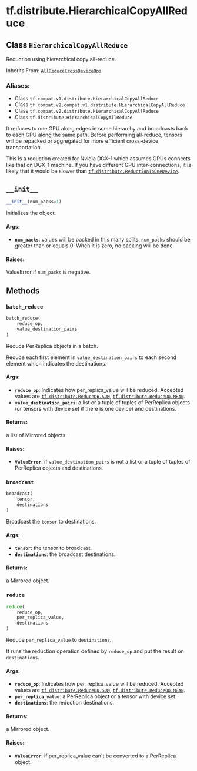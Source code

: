 <div itemscope itemtype="http://developers.google.com/ReferenceObject">
<meta itemprop="name" content="tf.distribute.HierarchicalCopyAllReduce" />
<meta itemprop="path" content="Stable" />
<meta itemprop="property" content="__init__"/>
<meta itemprop="property" content="batch_reduce"/>
<meta itemprop="property" content="broadcast"/>
<meta itemprop="property" content="reduce"/>
</div>

# tf.distribute.HierarchicalCopyAllReduce

## Class `HierarchicalCopyAllReduce`

Reduction using hierarchical copy all-reduce.

Inherits From: [`AllReduceCrossDeviceOps`](../../tf/contrib/distribute/AllReduceCrossDeviceOps.md)

### Aliases:

* Class `tf.compat.v1.distribute.HierarchicalCopyAllReduce`
* Class `tf.compat.v2.compat.v1.distribute.HierarchicalCopyAllReduce`
* Class `tf.compat.v2.distribute.HierarchicalCopyAllReduce`
* Class `tf.distribute.HierarchicalCopyAllReduce`

<!-- Placeholder for "Used in" -->

It reduces to one GPU along edges in some hierarchy and broadcasts back to
each GPU along the same path. Before performing all-reduce, tensors will be
repacked or aggregated for more efficient cross-device transportation.

This is a reduction created for Nvidia DGX-1 which assumes GPUs connects like
that on DGX-1 machine. If you have different GPU inter-connections, it is
likely that it would be slower than <a href="../../tf/distribute/ReductionToOneDevice.md"><code>tf.distribute.ReductionToOneDevice</code></a>.

<h2 id="__init__"><code>__init__</code></h2>

``` python
__init__(num_packs=1)
```

Initializes the object.


#### Args:


* <b>`num_packs`</b>: values will be packed in this many splits.  `num_packs` should
  be greater than or equals 0. When it is zero, no packing will be done.


#### Raises:

ValueError if `num_packs` is negative.




## Methods

<h3 id="batch_reduce"><code>batch_reduce</code></h3>

``` python
batch_reduce(
    reduce_op,
    value_destination_pairs
)
```

Reduce PerReplica objects in a batch.

Reduce each first element in `value_destination_pairs` to each second
element which indicates the destinations.

#### Args:


* <b>`reduce_op`</b>: Indicates how per_replica_value will be reduced. Accepted
  values are <a href="../../tf/distribute/ReduceOp.md#SUM"><code>tf.distribute.ReduceOp.SUM</code></a>, <a href="../../tf/distribute/ReduceOp.md#MEAN"><code>tf.distribute.ReduceOp.MEAN</code></a>.
* <b>`value_destination_pairs`</b>: a list or a tuple of tuples of PerReplica objects
  (or tensors with device set if there is one device) and destinations.


#### Returns:

a list of Mirrored objects.



#### Raises:


* <b>`ValueError`</b>: if `value_destination_pairs` is not a list or a tuple of
  tuples of PerReplica objects and destinations

<h3 id="broadcast"><code>broadcast</code></h3>

``` python
broadcast(
    tensor,
    destinations
)
```

Broadcast the `tensor` to destinations.


#### Args:


* <b>`tensor`</b>: the tensor to broadcast.
* <b>`destinations`</b>: the broadcast destinations.


#### Returns:

a Mirrored object.


<h3 id="reduce"><code>reduce</code></h3>

``` python
reduce(
    reduce_op,
    per_replica_value,
    destinations
)
```

Reduce `per_replica_value` to `destinations`.

It runs the reduction operation defined by `reduce_op` and put the
result on `destinations`.

#### Args:


* <b>`reduce_op`</b>: Indicates how per_replica_value will be reduced. Accepted
  values are <a href="../../tf/distribute/ReduceOp.md#SUM"><code>tf.distribute.ReduceOp.SUM</code></a>, <a href="../../tf/distribute/ReduceOp.md#MEAN"><code>tf.distribute.ReduceOp.MEAN</code></a>.
* <b>`per_replica_value`</b>: a PerReplica object or a tensor with device set.
* <b>`destinations`</b>: the reduction destinations.


#### Returns:

a Mirrored object.



#### Raises:


* <b>`ValueError`</b>: if per_replica_value can't be converted to a PerReplica
  object.



